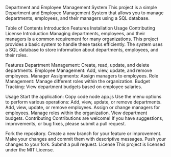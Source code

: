 Department and Employee Management System
This project is a simple Department and Employee Management System that allows you to manage departments, employees, and their managers using a SQL database.

Table of Contents
Introduction
Features
Installation
Usage
Contributing
License
Introduction
Managing departments, employees, and their managers is a common requirement for many organizations. This project provides a basic system to handle these tasks efficiently. The system uses a SQL database to store information about departments, employees, and their roles.

Features
Department Management: Create, read, update, and delete departments.
Employee Management: Add, view, update, and remove employees.
Manager Assignments: Assign managers to employees.
Role Management: Manage different roles within the organization.
Budget Tracking: View department budgets based on employee salaries.




Usage
Start the application:
Copy code
node app.js
Use the menu options to perform various operations:
Add, view, update, or remove departments.
Add, view, update, or remove employees.
Assign or change managers for employees.
Manage roles within the organization.
View department budgets.
Contributing
Contributions are welcome! If you have suggestions, improvements, or bug fixes, please submit a pull request.

Fork the repository.
Create a new branch for your feature or improvement.
Make your changes and commit them with descriptive messages.
Push your changes to your fork.
Submit a pull request.
License
This project is licensed under the MIT License.

